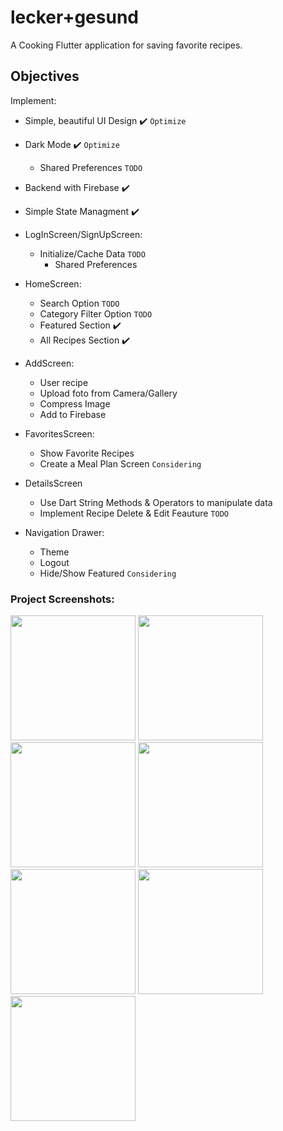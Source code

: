 # lecker+gesund

A Cooking Flutter application for saving favorite recipes.

## Objectives
Implement:

- Simple, beautiful UI Design :heavy_check_mark: `Optimize`
- Dark Mode :heavy_check_mark: `Optimize`
    - Shared Preferences `TODO`
    
- Backend with Firebase :heavy_check_mark:
- Simple State Managment :heavy_check_mark:

- LogInScreen/SignUpScreen:
    - Initialize/Cache Data `TODO`
        - Shared Preferences
    

- HomeScreen: 
    - Search Option `TODO`
    - Category Filter Option `TODO`
    - Featured Section :heavy_check_mark:
    - All Recipes Section :heavy_check_mark:

- AddScreen:
    - User recipe
    - Upload foto from Camera/Gallery
    - Compress Image 
    - Add to Firebase

- FavoritesScreen:
    - Show Favorite Recipes
    - Create a Meal Plan Screen `Considering`

- DetailsScreen
    - Use Dart String Methods & Operators to manipulate data
    - Implement Recipe Delete & Edit Feauture `TODO`

- Navigation Drawer:
    - Theme
    - Logout
    - Hide/Show Featured `Considering`
    
### Project Screenshots:

<img src="https://user-images.githubusercontent.com/45144280/105753466-066d2680-5f49-11eb-8d54-d195e992154c.png" width="200" /> <img src="https://user-images.githubusercontent.com/45144280/105754605-91025580-5f4a-11eb-8862-c49a60365ba1.png" width="200" /> <img src="https://user-images.githubusercontent.com/45144280/105729537-a1580780-5f2d-11eb-81a1-3bcd58bbd4f3.png" width="200" /> <img src="https://user-images.githubusercontent.com/45144280/105731428-b0d85000-5f2f-11eb-9d29-95fa9d29f983.png" width="200" /> <img src="https://user-images.githubusercontent.com/45144280/105731436-b3d34080-5f2f-11eb-8d56-5efd7cb4f3ca.png" width="200" /> <img src="https://user-images.githubusercontent.com/45144280/105731457-b7ff5e00-5f2f-11eb-91fd-18b281186b16.png" width="200" /> <img src="https://user-images.githubusercontent.com/45144280/105731464-ba61b800-5f2f-11eb-9d18-9a931accf7a2.png" width="200" />


